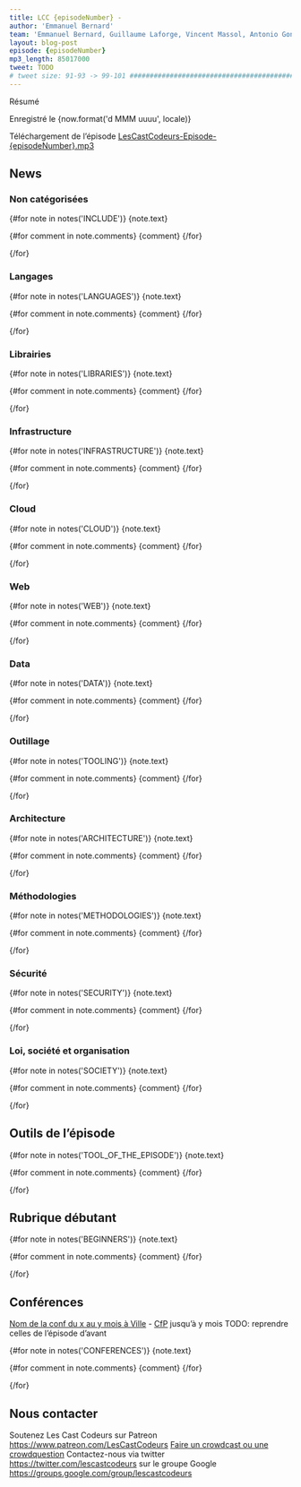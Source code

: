 ```yaml
---
title: LCC {episodeNumber} -
author: 'Emmanuel Bernard'
team: 'Emmanuel Bernard, Guillaume Laforge, Vincent Massol, Antonio Goncalves, Arnaud Héritier, Audrey Neveu'
layout: blog-post
episode: {episodeNumber}
mp3_length: 85017000
tweet: TODO
# tweet size: 91-93 -> 99-101 #######################################################################
---
```


Résumé

Enregistré le {now.format('d MMM uuuu', locale)}

Téléchargement de l’épisode [LesCastCodeurs-Episode-{episodeNumber}.mp3](https://traffic.libsyn.com/lescastcodeurs/LesCastCodeurs-Episode-{episodeNumber}.mp3)

## News

### Non catégorisées

{#for note in notes('INCLUDE')}
{note.text}

{#for comment in note.comments}
{comment}
{/for}

{/for}

### Langages

{#for note in notes('LANGUAGES')}
{note.text}

{#for comment in note.comments}
{comment}
{/for}

{/for}

### Librairies

{#for note in notes('LIBRARIES')}
{note.text}

{#for comment in note.comments}
{comment}
{/for}

{/for}

### Infrastructure

{#for note in notes('INFRASTRUCTURE')}
{note.text}

{#for comment in note.comments}
{comment}
{/for}

{/for}

### Cloud

{#for note in notes('CLOUD')}
{note.text}

{#for comment in note.comments}
{comment}
{/for}

{/for}

### Web

{#for note in notes('WEB')}
{note.text}

{#for comment in note.comments}
{comment}
{/for}

{/for}

### Data

{#for note in notes('DATA')}
{note.text}

{#for comment in note.comments}
{comment}
{/for}

{/for}

### Outillage

{#for note in notes('TOOLING')}
{note.text}

{#for comment in note.comments}
{comment}
{/for}

{/for}

### Architecture

{#for note in notes('ARCHITECTURE')}
{note.text}

{#for comment in note.comments}
{comment}
{/for}

{/for}

### Méthodologies

{#for note in notes('METHODOLOGIES')}
{note.text}

{#for comment in note.comments}
{comment}
{/for}

{/for}

### Sécurité

{#for note in notes('SECURITY')}
{note.text}

{#for comment in note.comments}
{comment}
{/for}

{/for}

### Loi, société et organisation

{#for note in notes('SOCIETY')}
{note.text}

{#for comment in note.comments}
{comment}
{/for}

{/for}

## Outils de l’épisode

{#for note in notes('TOOL_OF_THE_EPISODE')}
{note.text}

{#for comment in note.comments}
{comment}
{/for}

{/for}

## Rubrique débutant

{#for note in notes('BEGINNERS')}
{note.text}

{#for comment in note.comments}
{comment}
{/for}

{/for}

## Conférences

[Nom de la conf du x au y mois à Ville]() - [CfP]() jusqu’à y mois
TODO: reprendre celles de l’épisode d’avant

{#for note in notes('CONFERENCES')}
{note.text}

{#for comment in note.comments}
{comment}
{/for}

{/for}

## Nous contacter

Soutenez Les Cast Codeurs sur Patreon <https://www.patreon.com/LesCastCodeurs>
[Faire un crowdcast ou une crowdquestion](https://lescastcodeurs.com/crowdcasting/)
Contactez-nous via twitter <https://twitter.com/lescastcodeurs>
sur le groupe Google <https://groups.google.com/group/lescastcodeurs>
<!-- vim: set spelllang=fr : -->
